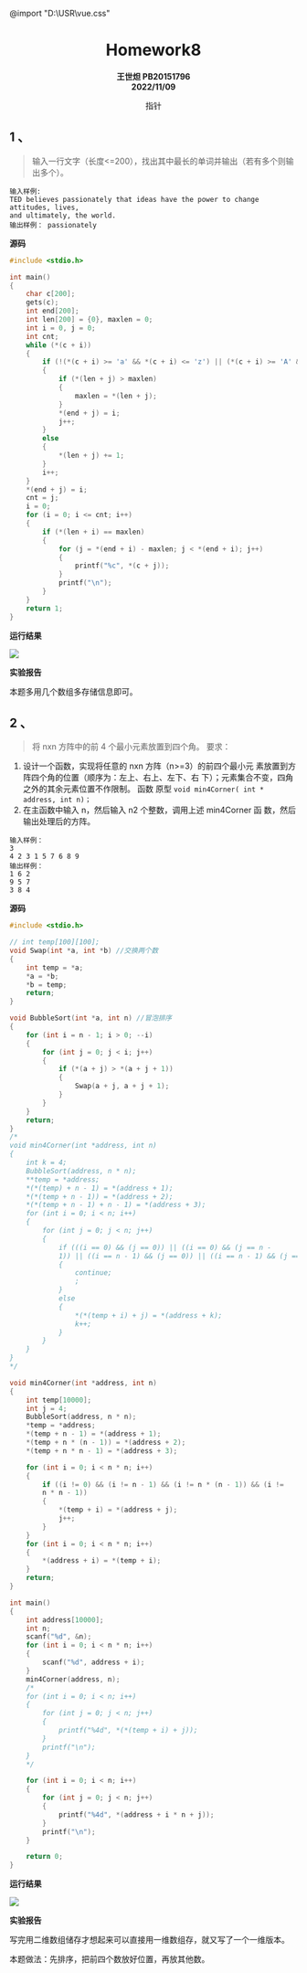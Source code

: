 @import "D:\USR\vue.css"

# <center>Homework8</center>


**<center>王世炟 PB20151796**</center>
**<center>2022/11/09</center>**

<center>指针</center>



## 1 、 
>输入一行文字（长度<=200），找出其中最长的单词并输出（若有多个则输出多个）。

```
输入样例:
TED believes passionately that ideas have the power to change attitudes, lives,
and ultimately, the world.
输出样例： passionately
```

**源码**

```c
#include <stdio.h>

int main()
{
    char c[200];
    gets(c);
    int end[200];
    int len[200] = {0}, maxlen = 0;
    int i = 0, j = 0;
    int cnt;
    while (*(c + i))
    {
        if (!(*(c + i) >= 'a' && *(c + i) <= 'z') || (*(c + i) >= 'A' && *(c + i) <= 'Z'))
        {
            if (*(len + j) > maxlen)
            {
                maxlen = *(len + j);
            }
            *(end + j) = i;
            j++;
        }
        else
        {
            *(len + j) += 1;
        }
        i++;
    }
    *(end + j) = i;
    cnt = j;
    i = 0;
    for (i = 0; i <= cnt; i++)
    {
        if (*(len + i) == maxlen)
        {
            for (j = *(end + i) - maxlen; j < *(end + i); j++)
            {
                printf("%c", *(c + j));
            }
            printf("\n");
        }
    }
    return 1;
}
```

**运行结果**

![](1.jpg)

**实验报告**

本题多用几个数组多存储信息即可。

## 2 、 
>将 nxn 方阵中的前 4 个最小元素放置到四个角。
要求：
1) 设计一个函数，实现将任意的 nxn 方阵（n>=3）的前四个最小元
素放置到方阵四个角的位置（顺序为：左上、右上、左下、右
下）；元素集合不变，四角之外的其余元素位置不作限制。 函数
原型 `void min4Corner( int * address, int n)；`
2) 在主函数中输入 n，然后输入 n2 个整数，调用上述 min4Corner 函
数，然后输出处理后的方阵。

```
输入样例：
3
4 2 3 1 5 7 6 8 9
输出样例：
1 6 2
9 5 7
3 8 4
```


**源码**

```c
#include <stdio.h>

// int temp[100][100];
void Swap(int *a, int *b) //交换两个数
{
    int temp = *a;
    *a = *b;
    *b = temp;
    return;
}

void BubbleSort(int *a, int n) //冒泡排序
{
    for (int i = n - 1; i > 0; --i)
    {
        for (int j = 0; j < i; j++)
        {
            if (*(a + j) > *(a + j + 1))
            {
                Swap(a + j, a + j + 1);
            }
        }
    }
    return;
}
/*
void min4Corner(int *address, int n)
{
    int k = 4;
    BubbleSort(address, n * n);
    **temp = *address;
    *(*(temp) + n - 1) = *(address + 1);
    *(*(temp + n - 1)) = *(address + 2);
    *(*(temp + n - 1) + n - 1) = *(address + 3);
    for (int i = 0; i < n; i++)
    {
        for (int j = 0; j < n; j++)
        {
            if (((i == 0) && (j == 0)) || ((i == 0) && (j == n - 
            1)) || ((i == n - 1) && (j == 0)) || ((i == n - 1) && (j == n - 1)))
            {
                continue;
                ;
            }
            else
            {
                *(*(temp + i) + j) = *(address + k);
                k++;
            }
        }
    }
}
*/

void min4Corner(int *address, int n)
{
    int temp[10000];
    int j = 4;
    BubbleSort(address, n * n);
    *temp = *address;
    *(temp + n - 1) = *(address + 1);
    *(temp + n * (n - 1)) = *(address + 2);
    *(temp + n * n - 1) = *(address + 3);

    for (int i = 0; i < n * n; i++)
    {
        if ((i != 0) && (i != n - 1) && (i != n * (n - 1)) && (i != 
        n * n - 1))
        {
            *(temp + i) = *(address + j);
            j++;
        }
    }
    for (int i = 0; i < n * n; i++)
    {
        *(address + i) = *(temp + i);
    }
    return;
}

int main()
{
    int address[10000];
    int n;
    scanf("%d", &n);
    for (int i = 0; i < n * n; i++)
    {
        scanf("%d", address + i);
    }
    min4Corner(address, n);
    /*
    for (int i = 0; i < n; i++)
    {
        for (int j = 0; j < n; j++)
        {
            printf("%4d", *(*(temp + i) + j));
        }
        printf("\n");
    }
    */

    for (int i = 0; i < n; i++)
    {
        for (int j = 0; j < n; j++)
        {
            printf("%4d", *(address + i * n + j));
        }
        printf("\n");
    }

    return 0;
}
```

**运行结果**

![](2.jpg)

**实验报告**

写完用二维数组储存才想起来可以直接用一维数组存，就又写了一个一维版本。

本题做法：先排序，把前四个数放好位置，再放其他数。